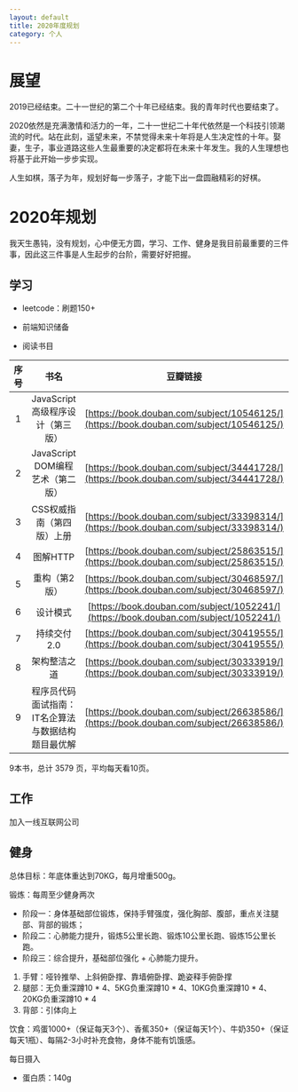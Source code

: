 ```yaml
---
layout: default
title: 2020年度规划
category: 个人
---
```


# 展望

2019已经结束。二十一世纪的第二个十年已经结束。我的青年时代也要结束了。

2020依然是充满激情和活力的一年，二十一世纪二十年代依然是一个科技引领潮流的时代。站在此刻，遥望未来，不禁觉得未来十年将是人生决定性的十年。娶妻，生子，事业道路这些人生最重要的决定都将在未来十年发生。我的人生理想也将基于此开始一步步实现。

人生如棋，落子为年，规划好每一步落子，才能下出一盘圆融精彩的好棋。

# 2020年规划

我天生愚钝，没有规划，心中便无方圆，学习、工作、健身是我目前最重要的三件事，因此这三件事是人生起步的台阶，需要好好把握。

## 学习

- leetcode：刷题150+

- 前端知识储备

- 阅读书目

| 序号 |                        书名                        |                           豆瓣链接                           | 页数 |
| :--: | :------------------------------------------------: | :----------------------------------------------------------: | :--: |
|  1   |          JavaScript高级程序设计（第三版）          | [https://book.douban.com/subject/10546125/](https://book.douban.com/subject/10546125/) | 700  |
|  2   |          JavaScript DOM编程艺术（第二版）          | [https://book.douban.com/subject/34441728/](https://book.douban.com/subject/34441728/) | 264  |
|  3   |             CSS权威指南（第四版）上册              | [https://book.douban.com/subject/33398314/](https://book.douban.com/subject/33398314/) | 482  |
|  4   |                      图解HTTP                      | [https://book.douban.com/subject/25863515/](https://book.douban.com/subject/25863515/) | 250  |
|  5   |                   重构（第2版）                    | [https://book.douban.com/subject/30468597/](https://book.douban.com/subject/30468597/) | 422  |
|  6   |                      设计模式                      | [https://book.douban.com/subject/1052241/](https://book.douban.com/subject/1052241/) | 254  |
|  7   |                    持续交付2.0                     | [https://book.douban.com/subject/30419555/](https://book.douban.com/subject/30419555/) | 327  |
|  8   |                    架构整洁之道                    | [https://book.douban.com/subject/30333919/](https://book.douban.com/subject/30333919/) | 348  |
|  9   | 程序员代码面试指南：IT名企算法与数据结构题目最优解 | [https://book.douban.com/subject/26638586/](https://book.douban.com/subject/26638586/) | 532  |

9本书，总计 3579 页，平均每天看10页。

## 工作

加入一线互联网公司

## 健身

总体目标：年底体重达到70KG，每月增重500g。

锻炼：每周至少健身两次

- 阶段一：身体基础部位锻炼，保持手臂强度，强化胸部、腹部，重点关注腿部、背部的锻炼；
- 阶段二：心肺能力提升，锻炼5公里长跑、锻炼10公里长跑、锻炼15公里长跑。
- 阶段三：综合提升，基础部位强化 + 心肺能力提升。

1. 手臂：哑铃推举、上斜俯卧撑、靠墙俯卧撑、跪姿释手俯卧撑
2. 腿部：无负重深蹲10 * 4、5KG负重深蹲10 * 4、10KG负重深蹲10 * 4、20KG负重深蹲10 * 4
3. 背部：引体向上

饮食：鸡蛋1000+（保证每天3个）、香蕉350+（保证每天1个）、牛奶350+（保证每天1瓶）、每隔2-3小时补充食物，身体不能有饥饿感。

每日摄入

- 蛋白质：140g





